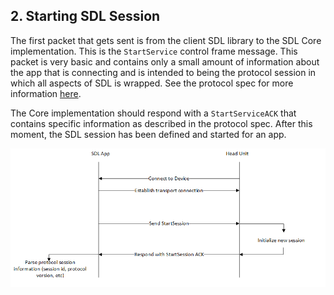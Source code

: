 ## 2. Starting SDL Session

The first packet that gets sent is from the client SDL library to the SDL Core implementation. This is the `StartService` control frame message. This packet is very basic and contains only a small amount of information about the app that is connecting and is intended to being the protocol session in which all aspects of SDL is wrapped. See the protocol spec for more information [here](linktotheprotocolspec).

The Core implementation should respond with a `StartServiceACK` that contains specific information as described in the protocol spec. After this moment, the SDL session has been defined and started for an app.

![Step 2: Start the protocol session](assets/overall_2.png) 
